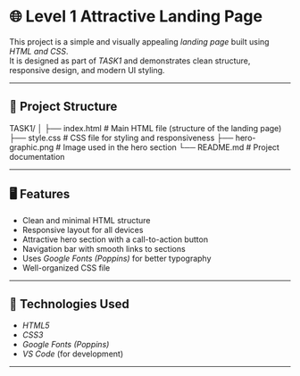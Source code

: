 # 🌐 Level 1 Attractive Landing Page

This project is a simple and visually appealing *landing page* built using *HTML and CSS*.  
It is designed as part of *TASK1* and demonstrates clean structure, responsive design, and modern UI styling.

---

## 📁 Project Structure

TASK1/ │ ├── index.html        # Main HTML file (structure of the landing page) ├── style.css         # CSS file for styling and responsiveness ├── hero-graphic.png  # Image used in the hero section └── README.md         # Project documentation

---

## 🖥 Features

- Clean and minimal HTML structure  
- Responsive layout for all devices  
- Attractive hero section with a call-to-action button  
- Navigation bar with smooth links to sections  
- Uses *Google Fonts (Poppins)* for better typography  
- Well-organized CSS file

---

## 🧩 Technologies Used

- *HTML5*  
- *CSS3*  
- *Google Fonts (Poppins)*  
- *VS Code* (for development)

---